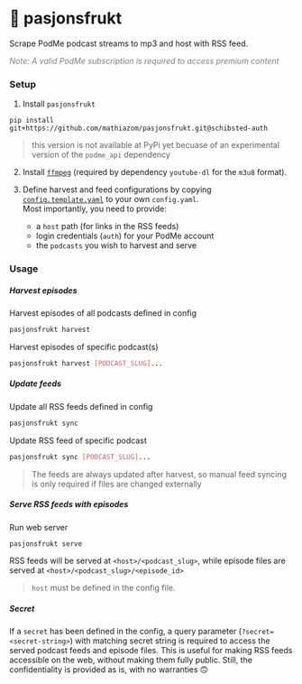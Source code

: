 # 🍹 pasjonsfrukt

Scrape PodMe podcast streams to mp3 and host with RSS feed.

<i style="color:grey">Note: A valid PodMe subscription is required to access premium content</i>

### Setup

1. Install `pasjonsfrukt`

```
pip install git+https://github.com/mathiazom/pasjonsfrukt.git@schibsted-auth
```
> this version is not available at PyPi yet becuase of an experimental version of the `podme_api` dependency

2. Install [`ffmpeg`](https://ffmpeg.org/) (required by dependency `youtube-dl` for the `m3u8` format).

3. Define harvest and feed configurations by copying [`config.template.yaml`](config.template.yaml) to your own `config.yaml`.  
   Most importantly, you need to provide:

   - a `host` path (for links in the RSS feeds)
   - login credentials (`auth`) for your PodMe account
   - the `podcasts` you wish to harvest and serve

### Usage

##### Harvest episodes

Harvest episodes of all podcasts defined in config

```sh
pasjonsfrukt harvest
```

Harvest episodes of specific podcast(s)

```sh
pasjonsfrukt harvest [PODCAST_SLUG]...
```

##### Update feeds

Update all RSS feeds defined in config

```sh
pasjonsfrukt sync
```

Update RSS feed of specific podcast

```sh
pasjonsfrukt sync [PODCAST_SLUG]...
```

> The feeds are always updated after harvest, so manual feed syncing is only required if files are changed externally

##### Serve RSS feeds with episodes

Run web server

```sh
pasjonsfrukt serve
```

RSS feeds will be served at `<host>/<podcast_slug>`, while episode files are served
at `<host>/<podcast_slug>/<episode_id>`

> `host` must be defined in the config file.

##### Secret

If a `secret` has been defined in the config, a query parameter (`?secret=<secret-string>`) with matching secret string
is required to access the served podcast feeds and episode files. This is useful for making RSS feeds accessible on the
web, without making them fully public. Still, the confidentiality is provided as is, with no warranties 🙃
